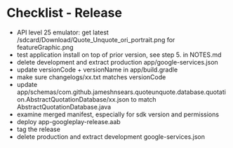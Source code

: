 # Checklist - Release

* API level 25 emulator: get latest /sdcard/Download/Quote_Unquote_ori_portrait.png for featureGraphic.png
* test application install on top of prior version, see step 5. in NOTES.md
* delete development and extract production app/google-services.json
* update versionCode + versionName in app/build.gradle
* make sure changelogs/xx.txt matches versionCode
* update app/schemas/com.github.jameshnsears.quoteunquote.database.quotation.AbstractQuotationDatabase/xx.json to match AbstractQuotationDatabase.java
* examine merged manifest, especially for sdk version and permissions
* deploy app-googleplay-release.aab
* tag the release
* delete production and extract development google-services.json
